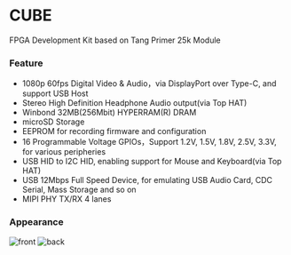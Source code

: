 # CUBE
FPGA Development Kit based on Tang Primer 25k Module

### Feature
- 1080p 60fps Digital Video & Audio，via DisplayPort over Type-C, and support USB Host
- Stereo High Definition Headphone Audio output(via Top HAT)
- Winbond 32MB(256Mbit) HYPERRAM(R) DRAM
- microSD Storage
- EEPROM for recording firmware and configuration
- 16 Programmable Voltage GPIOs，Support 1.2V, 1.5V, 1.8V, 2.5V, 3.3V, for various peripheries
- USB HID to I2C HID, enabling support for Mouse and Keyboard(via Top HAT)
- USB 12Mbps Full Speed Device, for emulating USB Audio Card, CDC Serial, Mass Storage and so on
- MIPI PHY TX/RX 4 lanes

### Appearance
![front](https://github.com/user-attachments/assets/abb218c1-7b0b-481c-92ce-c1d8ebb9a848)
![back](https://github.com/user-attachments/assets/daafba18-5fae-471a-bee7-6256036dffc9)
